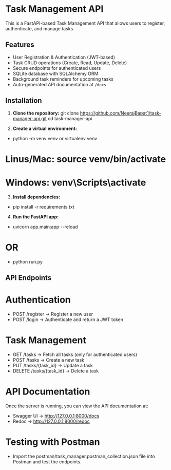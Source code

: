 # Task Management API

This is a FastAPI-based Task Management API that allows users to register, authenticate, and manage tasks.

## Features
- User Registration & Authentication (JWT-based)
- Task CRUD operations (Create, Read, Update, Delete)
- Secure endpoints for authenticated users
- SQLite database with SQLAlchemy ORM
- Background task reminders for upcoming tasks
- Auto-generated API documentation at `/docs`

## Installation

1. **Clone the repository:**
   git clone https://github.com/NeerajBapat1/task-manager-api.git
   cd task-manager-api

2. **Create a virtual environment:**
- python -m venv venv or virtualenv venv
# Linus/Mac: source venv/bin/activate    
# Windows: venv\Scripts\activate

3. **Install dependencies:**
- pip install -r requirements.txt

4. **Run the FastAPI app:**
- uvicorn app.main:app --reload
# OR
- python run.py

## API Endpoints

# Authentication

- POST /register → Register a new user
- POST /login → Authenticate and return a JWT token

# Task Management
- GET /tasks → Fetch all tasks (only for authenticated users)
- POST /tasks → Create a new task
- PUT /tasks/{task_id} → Update a task
- DELETE /tasks/{task_id} → Delete a task

# API Documentation
Once the server is running, you can view the API documentation at:

- Swagger UI → http://127.0.0.1:8000/docs
- Redoc → http://127.0.0.1:8000/redoc

# Testing with Postman
- Import the postman/task_manager.postman_collection.json file into Postman and test the endpoints.